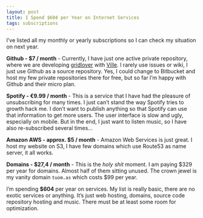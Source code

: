 ```yaml
---
layout: post
title: I Spend $604 per Year on Internet Services
tags: subscriptions
---
```


I’ve listed all my monthly or yearly subscriptions so I can check my situation on next year.

__Github - $7 / month__ - Currently, I have just one active private repository, where we are developing [gridlover](http://www.gridlover.net) with [Ville](http://www.pumpula.net). I rarely use issues or wiki, I just use Github as a source repository. Yes, I could change to Bitbucket and host my few private repositories there for free, but so far I’m happy with Github and their micro plan.

__Spotify - €9.99 / month__ - This is a service that I have had the pleasure of unsubscribing for many times. I just can’t stand the way Spotify tries to growth hack me. I don’t want to publish anything so that Spotify can use that information to get more users. The user interface is slow and ugly, especially on mobile. But in the end, I just want to listen music, so I have also re-subscribed several times…

__Amazon AWS - approx. $5 / month__ - Amazon Web Services is just great. I host my website on S3, I have few domains which use Route53 as name server, it all works.

__Domains - $27,4 / month__ - This is the _holy shit_ moment. I am paying $329 per year for domains. Almost half of them sitting unused. The crown jewel is my vanity domain ```tuom.as``` which costs $99 per year.

I’m spending __$604__ per year on services. My list is really basic, there are no exotic services or anything. It’s just web hosting, domains, source code repository hosting and music. There must be at least some room for optimization.
